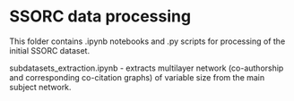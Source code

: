 # SSORC data processing

This folder contains .ipynb notebooks and .py scripts for processing of the initial SSORC dataset.

subdatasets_extraction.ipynb - extracts multilayer network (co-authorship and corresponding co-citation graphs) of variable size from the main subject network. 
